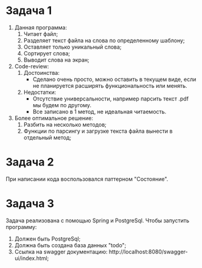 # Задача 1
1. Данная программа:
   1. Читает файл;
   2. Разделяет текст файла на слова по определенному шаблону;
   3. Оставляет только уникальный слова;
   4. Сортирует слова;
   5. Выводит слова на экран;
2. Code-review:
   1. Достоинства:
      - Сделано очень просто, можно оставить в текущем виде, если не планируется расширять функциональность или менять.
   2. Недостатки:
      - Отсутствие универсальности, например парсить текст .pdf мы будем по другому.
      - Все записано в 1 метод, не идеальная читаемость.
3. Более оптимальное решение:
   1. Разбить на несколько методов;
   2. Функции по парсингу и загрузке текста файла вынести в отдельный метод;

# Задача 2
При написании кода воспользовался паттерном "Состояние".

# Задача 3
Задача реализована с помощью Spring и PostgreSql.
Чтобы запустить программу:
1. Должен быть PostgreSql;
2. Должна быть создана база данных "todo";
3. Ссылка на swagger документацию: http://localhost:8080/swagger-ui/index.html;
